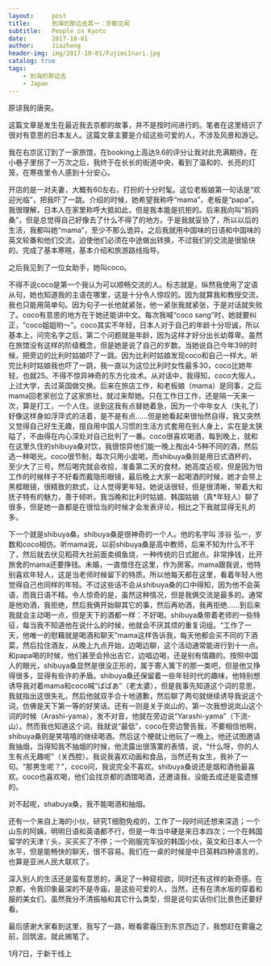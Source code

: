 ```yaml
---
layout:     post
title:      到海的那边去其一：京都见闻
subtitle:   People in Kyoto
date:       2017-10-01
author:     Jiazheng
header-img: img/2017-10-01/FujimiInari.jpg
catalog: true
tags:
    - 到海的那边去
    - Japan
---
```


原谅我的唐突。

这篇文章是发生在最近我去京都的故事，并不是按时间进行的。笔者在这里结识了很对有意思的日本友人。这篇文章主要是介绍这些可爱的人，不涉及风景和游记。

我在右京区订到了一家旅馆，在booking上高达9.6的评分让我对此充满期待，在小巷子里拐了一万次之后，我终于在长长的街道中央，看到了温和的、长亮的灯笼，在寒夜里令人感到十分安心。

开店的是一对夫妻，大概有60左右，打扮的十分时髦。这位老板娘第一句话是“欢迎光临”，把我吓了一跳。介绍的时候，她希望我称呼“mama”，老板是“papa”。我很理解，日本人在家里称呼大抵如此，但是我本能是抗拒的。后来我向叫“妈妈桑”，但是总觉得自己好像去了什么不得了的地方。于是我就妥协了，所以以后的生活，我都叫她“mama”，至少不那么诡异。之后我就用中国味的日语和中国味的英文轮番和他们交流，迫使他们必须在中途做出转换，不过我们的交流是很愉快的。完成了基本寒暄，基本介绍和旅游路线指导。

之后我见到了一位女助手，她叫coco。

不得不说coco是第一个我认为可以顺畅交流的人。标志就是，纵然我使用了定语从句，她也知道我的主语在哪里，这是十分令人惊叹的。因为就算我和教授交流，我也只能用简单句。因为句子一长他就紧张，他一紧张我就紧张，于是对话就失败了。coco有意思的地方在于她还能讲中文。每次我喊“coco sang”时，她就要纠正，“coco姐姐哟～”。coco其实不年轻，日本人对于自己的年龄十分坦诚，所以基本上，问完名字之后，第二个问题就是年龄，因为这样才好分出长幼尊卑。虽然在旅馆没有这样的阶级概念，但是她是说了自己的岁数。当她说自己今年39的时候，把旁边的比利时姑娘吓了一跳。因为比利时姑娘发现coco和自己一样大。听完比利时姑娘我也吓了一跳，我一直以为这位比利时女性最多30，coco比她年轻，也就25。不得不惊异神奇的东方化妆术。从对话中，我得知，coco大阪人，上过大学，去过英国做交换。后来在旅店工作，和老板娘（mama）是同事，之后mama回老家创立了这家旅社，就过来帮她。只在工作日工作，还是隔一天来一次，算是打工，一个人住。说到这我有点替她着急，因为一个中年女人（失礼了）好像这样身如浮萍式的活着，是不是有点……但是她看起来很怡然自得，我又突然又觉得自己好生无趣，擅自用中国人习惯的生活方式套用在别人身上，实在是太狭隘了，不由得在内心深处对自己批判了一番。coco很喜欢喝酒，每到晚上，就和在这里久住的shibuya桑对饮，我很惊异他们能一晚上掏出4-5种不同的酒，然后选一种喝光。coco很节制，每次只用小盅喝，而shibuya桑则是用日式酒杯的，至少大了三号。然后喝完就会收拾，准备第二天的食材。她高度近视，但是因为怕工作的时候样子不好看而戴隐形眼镜，最后晚上大家一起喝酒的时候，她才会带上黑框眼镜，很精致的款式，让人觉得更年轻。她说话很轻，但是很清晰，带着大和抚子特有的魅力，善于倾听。我当晚和比利时姑娘、韩国姑娘（真*年轻人）聊了很多，但是她一直都是在很恰当的时候才会发表评论，相比之下我就显得无礼的多。

下一个就是shibuya桑。shibuya桑是很神奇的一个人。他的名字叫 涉谷 弘一，岁数和coco相仿。听mama说，以前shibuya桑是高中教师，后来不知为什么不干了，然后就去伏见稻荷大社前面卖绸鱼烧，一种传统的日式甜点。非常挣钱，比开旅舍的mama还要挣钱。未婚，一直借住在这里，作为房客。mama跟我说，他特别喜欢年轻人，这是当老师时候留下的特质。所以他每天都在这里，看着年轻人他觉得自己也同样的年轻。不过这些话不会从shibuya桑的口中得知，因为他不会英语，而我日语不精。令人惊奇的是，虽然这种情况，但是我俩交流是最多的。通常是他劝酒，我拒绝，然后我俩开始聊其它的事，然后再劝酒，我再拒绝……到后来我就会主动喝一点，但是天下的酒都一样：不好喝。shibuya桑带着老师的一些特征，每当我不知道他在说什么的时候，他就会不厌其烦的重复词组。“工作了一天，他唯一的慰藉就是喝酒和聊天”mama这样告诉我，每天他都会买不同的下酒菜，然后拉住酒友，从晚上九点开始，边喝边聊，这个活动通常能进行到十一点。和papa喝的时候，他们甚至会拎出吉它，边唱边喝，还是别有情趣的。按照中国人的眼光，shibuya桑显然是很没正形的，属于寄人篱下的那一类吧，但是他又挣得很多，显得有些许的矛盾。shibuya桑还保留着一些年轻时代的趣味，他特别想诱导我对着mama和coco喊“ばばあ”（老太婆），但是我事先知道这个词的意思，我就指出这很失礼，然后他就双手合十地道歉，然后聊了两句就继续诱导我说这个词，仿佛是天下第一等的好笑话。还有一则是关于岚山的，第一次我想说岚山这个词的时候（Arashi-yama），发不对音，他就在旁边说“Yarashi-yama”（下流-山）。然而我也知道这个词，我就说“最低”，coco在旁边警告我，不要相信他啊，shibuya桑则是笑嘻嘻的继续喝酒。然后这个梗就让他玩了一晚上。他还试图邀请我抽烟，当得知我不抽烟的时候，他流露出很落寞的表情，说，“什么呀，你的人生有点无趣呢”（关西腔）。我说我喜欢动画和食品，当然还有女生，我补了一句。“那男生呢？”，coco问，我说完全不喜欢。shibuya桑说还是烟和酒他最喜欢。coco也喜欢喝，他们会找京都的酒馆喝酒，还邀请我，没能去成还是蛮遗憾的。

对不起呢，shabuya桑，我不能喝酒和抽烟。

还有一个来自上海的小伙，研究T细胞免疫的，工作了一段时间还想来深造；一个山东的阿姨，明明日语和英语都不行，但是一年当中硬是来日本四次；一个在韩国留学的天津丫头，买买买了不停；一个刚服完军役的韩国小伙，英文和日本人一个水平，但是能畅快的聊天，很不容易。我们在一桌的时候是中日英韩四种语言的，也算是亚洲人民大联欢了。

深入别人的生活还是蛮有意思的，满足了一种窥视欲，同时还有这样的新奇感。在京都，令我印象最深的不是寺庙，是这些可爱的人，当然，还有在清水坂的穿着和服的美女们，虽然我分不清振袖和其它什么类型，但是说句实话你们比景色还要好看。

最后感谢大家看到这里，我写了一路，眼看雾霾压到东京西边了，我想赶在雾霾之前，回筑波。就此搁笔了。

1月7日，于新干线上
